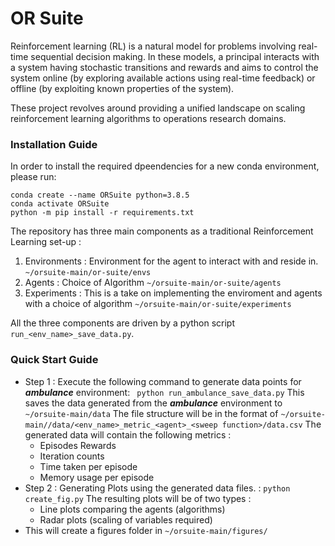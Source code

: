    
# OR Suite
Reinforcement learning (RL) is a natural model for problems involving real-time sequential decision making. In these models, a principal interacts with a system having stochastic transitions and rewards and aims to control the system online (by exploring available actions using real-time feedback) or offline (by exploiting known properties of the system).

These project revolves around providing a unified landscape on scaling reinforcement learning algorithms to operations research domains.

### Installation Guide

In order to install the required dpeendencies for a new conda environment, please run:
```
conda create --name ORSuite python=3.8.5
conda activate ORSuite
python -m pip install -r requirements.txt
```

The repository has three main components as a traditional Reinforcement Learning set-up :
1. Environments : Environment for the agent to interact with and reside in. `~/orsuite-main/or-suite/envs`
2. Agents : Choice of Algorithm `~/orsuite-main/or-suite/agents`
3. Experiments : This is a take on implementing the enviroment and agents with a choice of algorithm `~/orsuite-main/or-suite/experiments`

All the three components are driven by a python script `run_<env_name>_save_data.py`.

### Quick Start Guide
- Step 1 : Execute the following command to generate data points for *__ambulance__* environment: 
` python run_ambulance_save_data.py`
This saves the data generated from the *__ambulance__* environment to `~/orsuite-main/data` 
The file structure will be in the format of `~/orsuite-main//data/<env_name>_metric_<agent>_<sweep function>/data.csv`
The generated data will contain the following metrics : 
  - Episodes Rewards
  - Iteration counts
  - Time taken per episode
  - Memory usage per episode
- Step 2 : Generating Plots using the generated data files. :
 `python create_fig.py`
The resulting plots will be of two types :
  - Line plots comparing the agents (algorithms)
  - Radar plots (scaling of variables required)
- This will create a figures folder in `~/orsuite-main/figures/`

